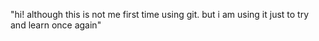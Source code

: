 "hi! although this is not me first time using git. but i am using it just to try and learn once again" 
